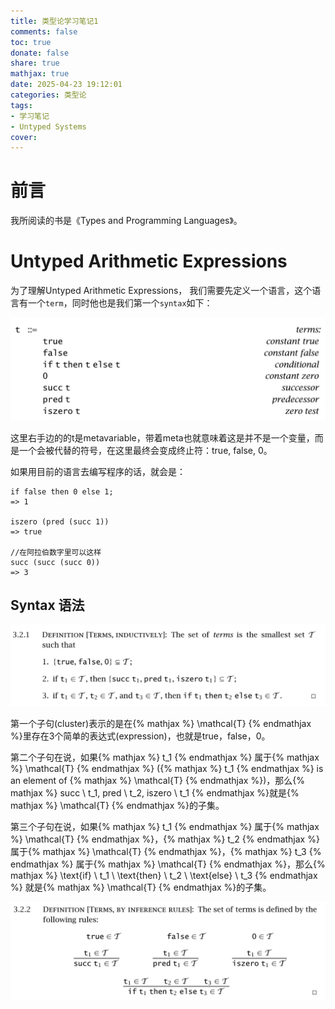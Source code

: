 ```yaml
---
title: 类型论学习笔记1
comments: false
toc: true
donate: false
share: true
mathjax: true
date: 2025-04-23 19:12:01
categories: 类型论
tags: 
- 学习笔记
- Untyped Systems
cover:
---
```


# 前言

我所阅读的书是《Types and Programming Languages》。

# Untyped Arithmetic Expressions

为了理解Untyped Arithmetic Expressions， 我们需要先定义一个语言，这个语言有一个`term`，同时他也是我们第一个`syntax`如下：

![image info](./../../assets/terms1.jpg)

这里右手边的的t是metavariable，带着meta也就意味着这是并不是一个变量，而是一个会被代替的符号，在这里最终会变成终止符：true, false, 0。

如果用目前的语言去编写程序的话，就会是：
```
if false then 0 else 1;
=> 1

iszero (pred (succ 1))
=> true

//在阿拉伯数字里可以这样
succ (succ (succ 0))
=> 3
```

## Syntax 语法

![image info](./../../assets/terms2.jpg)


第一个子句(cluster)表示的是在{% mathjax %} \mathcal{T} {% endmathjax %}里存在3个简单的表达式(expression)，也就是true，false，0。

第二个子句在说，如果{% mathjax %} t_1 {% endmathjax %} 属于{% mathjax %} \mathcal{T} {% endmathjax %} ({% mathjax %} t_1 {% endmathjax %} is an element of {% mathjax %} \mathcal{T} {% endmathjax %})，那么{% mathjax %} succ \ t_1, pred \ t_2, iszero \ t_1 {% endmathjax %}就是{% mathjax %} \mathcal{T} {% endmathjax %}的子集。

第三个子句在说，如果{% mathjax %} t_1 {% endmathjax %} 属于{% mathjax %} \mathcal{T} {% endmathjax %}，{% mathjax %} t_2 {% endmathjax %} 属于{% mathjax %} \mathcal{T} {% endmathjax %}，{% mathjax %} t_3 {% endmathjax %} 属于{% mathjax %} \mathcal{T} {% endmathjax %}，那么{% mathjax %} \text{if} \ t_1 \ \text{then} \ t_2 \ \text{else} \ t_3 {% endmathjax %} 就是{% mathjax %} \mathcal{T} {% endmathjax %}的子集。

![image info](./../../assets/terms3.jpg)